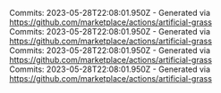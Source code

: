 Commits: 2023-05-28T22:08:01.950Z - Generated via https://github.com/marketplace/actions/artificial-grass
<br>
Commits: 2023-05-28T22:08:01.950Z - Generated via https://github.com/marketplace/actions/artificial-grass
<br>
Commits: 2023-05-28T22:08:01.950Z - Generated via https://github.com/marketplace/actions/artificial-grass
<br>
Commits: 2023-05-28T22:08:01.950Z - Generated via https://github.com/marketplace/actions/artificial-grass
<br>
